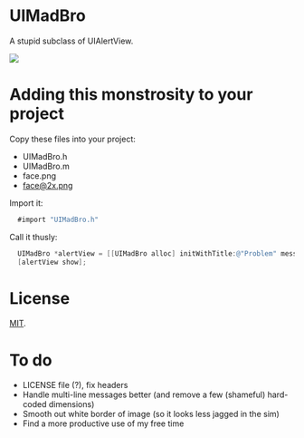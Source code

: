 UIMadBro
========

A stupid subclass of UIAlertView.

[![](http://zumbojo.github.com/images/other_sites/github/UIMadBro/UIMadBro_screenshot.png)](http://zumbojo.github.com/images/other_sites/github/UIMadBro/UIMadBro_screenshot.png)

Adding this monstrosity to your project
=======================================

Copy these files into your project:

  * UIMadBro.h
  * UIMadBro.m
  * face.png
  * face@2x.png
  
Import it:

```objective-c
  #import "UIMadBro.h"
```

Call it thusly:

```objective-c
  UIMadBro *alertView = [[UIMadBro alloc] initWithTitle:@"Problem" message:@"u mad?" delegate:self cancelButtonTitle:@"GTFO" okButtonTitle:@"Okay. :("];
  [alertView show];
```

License
=======

[MIT](http://www.opensource.org/licenses/mit-license.php).

To do
=====

* LICENSE file (?), fix headers
* Handle multi-line messages better (and remove a few (shameful) hard-coded dimensions)
* Smooth out white border of image (so it looks less jagged in the sim)
* Find a more productive use of my free time
